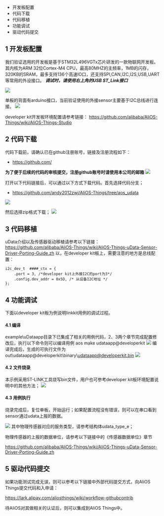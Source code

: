 - 开发板配置
- 代码下载
- 代码移植
- 功能调试
- 驱动代码提交

## 1 开发板配置
我们验证选用的开发板是基于STM32L496VGTx芯片研发的一款物联网开发板。其内核为ARM 32位Cortex-M4 CPU，最高80MHZ的主频率，1MB的闪存，320KB的SRAM，最多支持136个高速IO口，还支持SPI,CAN,I2C,I2S,USB,UART等常用的外设接口。
***调试时，请使用右上角的USB ST_Link接口***

![](https://i.imgur.com/ColtF57.png)

单板的背面有arduino接口，当前验证使用的外接sensor主要基于I2C总线进行连接。
![](https://i.imgur.com/ZYAZCht.png)

developer kit开发板环境配置请参考链接： https://github.com/alibaba/AliOS-Things/wiki/AliOS-Things-Studio

## 2 代码下载
代码下载前，请确认已在github注册账号，链接及注册流程如下：
- https://github.com/

**为了便于后续的代码的审核提交，注册github账号时请使用本公司的邮箱**
![](https://i.imgur.com/q0JhzHJ.png)

打开以下代码链接后，可以通过以下方式下载代码。首先选择代码分支；
- https://github.com/andy2012zwj/AliOS-Things/tree/aos_udata

![](https://i.imgur.com/7LjS6d4.png)

然后选择zip格式下载；
![](https://i.imgur.com/AoAtQN8.png)

## 3 代码移植
uData介绍以及传感器驱动移植请参考以下链接：https://github.com/alibaba/AliOS-Things/wiki/AliOS-Things-uData-Sensor-Driver-Porting-Guide.zh
以，在developer kit板上，需要注意的地方是总线配置：
```
i2c_dev_t  ####_ctx = {
    .port = 3, /*developer kit上外接I2C的port为3*/
    .config.dev_addr = 0x5D, /* 从设备I2C地址 */
};

```
## 4 功能调试
下面以developer kit板为例说明linkkit用例的调试过程。
#### 4.1 编译
example\uDataapp目录下已集成了相关的用例代码，2、3两个章节完成配置修改后，执行以下命令则可以编译用例
aos make udataapp@developerkit
![](https://i.imgur.com/6CwKRXU.png)
编译完成后，生成的可执行文件为out\udataapp@developerkit\binary\udataapp@developerkit.bin
![](https://i.imgur.com/1k2DCSk.png)
#### 4.2 文件烧录
本示例采用ST-LINK工具烧写bin文件，用户也可参考developer kit板环境配置说明中的其他方法；
![](https://i.imgur.com/gB0snoy.png)
#### 4.3 用例执行
烧录完成后，复位单板，开始运行；如果配置流程没有错误，则可以在串口看到sensor通过udata上报的数据。

![](https://i.imgur.com/sXXs2SJ.png)
其中物理传感器对应的服务类型，请参考结构体udata_type_e；

物理传感器的上报的数据单位，请参考以下链接中的《传感器数据单位》章节

https://github.com/alibaba/AliOS-Things/wiki/AliOS-Things-uData-Sensor-Driver-Porting-Guide.zh

## 5 驱动代码提交
如果功能测试完成无误，则可以参考以下链接中外部代码提交方式，向AliOS Things提交代码和入申请：

https://lark.alipay.com/aliosthings/wiki/workflow-githubcontrib

待AliOS对其做相关的认证后，则可以集成到AliOS Things中。
